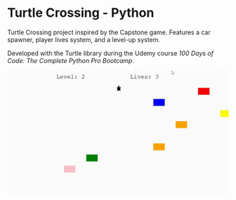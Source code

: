 <h1> Turtle Crossing - Python </h1>

<p>Turtle Crossing project inspired by the Capstone game. Features a car spawner, player lives system, and a level-up system.</p>
<p>Developed with the Turtle library during the Udemy course <i>100 Days of Code: The Complete Python Pro Bootcamp</i>.</p>

<img src="Turtle.gif" alt="Demonstração" width="600">
